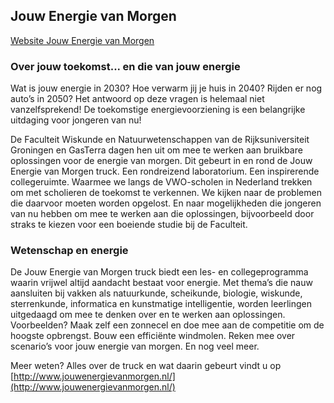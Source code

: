 ## Jouw Energie van Morgen

[Website Jouw Energie van Morgen](http://www.jouwenergievanmorgen.nl/)

### Over jouw toekomst... en die van jouw energie
Wat is jouw energie in 2030? Hoe verwarm jij je huis in 2040? Rijden er nog auto’s in 2050? Het antwoord op deze vragen is helemaal niet vanzelfsprekend! De toekomstige energievoorziening is een belangrijke uitdaging voor jongeren van nu!

De Faculteit Wiskunde en Natuurwetenschappen van de Rijksuniversiteit Groningen en GasTerra dagen hen uit om mee te werken aan bruikbare oplossingen voor de energie van morgen. Dit gebeurt in en rond de Jouw Energie van Morgen truck. Een rondreizend laboratorium. Een inspirerende collegeruimte. Waarmee we langs de VWO-scholen in Nederland trekken om met scholieren de toekomst te verkennen. We kijken naar de problemen die daarvoor moeten worden opgelost. En naar mogelijkheden die jongeren van nu hebben om mee te werken aan die oplossingen, bijvoorbeeld door straks te kiezen voor een boeiende studie bij de Faculteit.

### Wetenschap en energie
De Jouw Energie van Morgen truck biedt een les- en collegeprogramma waarin vrijwel altijd aandacht bestaat voor energie. Met thema’s die nauw aansluiten bij vakken als natuurkunde, scheikunde, biologie, wiskunde, sterrenkunde, informatica en kunstmatige intelligentie, worden leerlingen uitgedaagd om mee te denken over en te werken aan oplossingen. Voorbeelden? Maak zelf een zonnecel en doe mee aan de competitie om de hoogste opbrengst. Bouw een efficiënte windmolen. Reken mee over scenario’s voor jouw energie van morgen. En nog veel meer.

Meer weten? Alles over de truck en wat daarin gebeurt vindt u op [http://www.jouwenergievanmorgen.nl/](http://www.jouwenergievanmorgen.nl/)